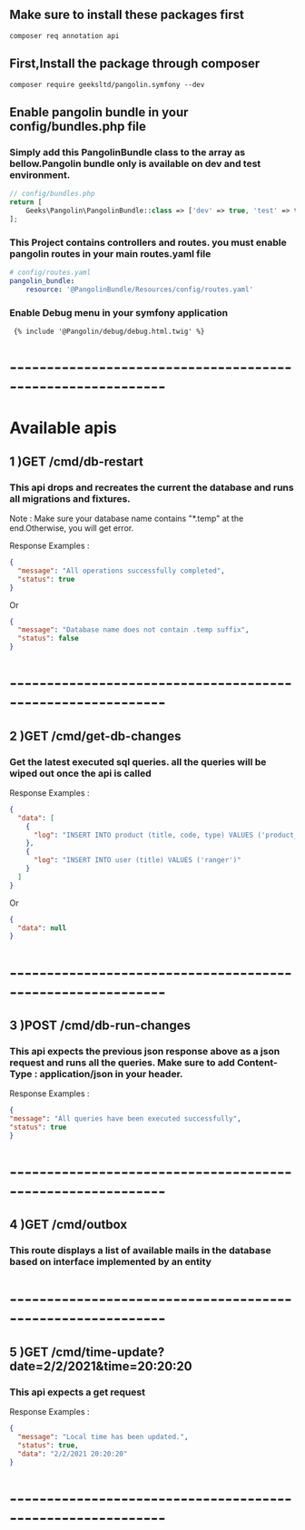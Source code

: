 ## Make sure to install these packages first
```shell
composer req annotation api

```


## First,Install the package through composer 
```shell
composer require geeksltd/pangolin.symfony --dev
```

## Enable pangolin bundle in your config/bundles.php file

### Simply add this PangolinBundle class to the array as bellow.Pangolin bundle only is available on dev and test environment.

```php
// config/bundles.php
return [
    Geeks\Pangolin\PangolinBundle::class => ['dev' => true, 'test' => true],
];
```

### This Project contains controllers and routes. you must enable pangolin routes in your main routes.yaml file

```yaml
# config/routes.yaml
pangolin_bundle:
    resource: '@PangolinBundle/Resources/config/routes.yaml'
```


### Enable Debug menu in your symfony application

```code
 {% include '@Pangolin/debug/debug.html.twig' %}
```
# -----------------------------------------------------------

# Available apis 

## 1 )GET /cmd/db-restart
### This api drops and recreates the current the database and runs all migrations and fixtures.
Note : Make sure your database name contains "*.temp" at the end.Otherwise, you will get error.

Response Examples :
```json
{
  "message": "All operations successfully completed",
  "status": true
}
```
Or
```json
{
  "message": "Database name does not contain .temp suffix",
  "status": false
}
```
# -----------------------------------------------------------

## 2 )GET /cmd/get-db-changes
### Get the latest executed sql queries. all the queries will be wiped out once the api is called 
Response Examples :
```json
{
  "data": [
    {
      "log": "INSERT INTO product (title, code, type) VALUES ('product_name', 'code1', 'car')"
    },
    {
      "log": "INSERT INTO user (title) VALUES ('ranger')"
    }
  ]
}
```
Or
```json
{
  "data": null
}
```
# -----------------------------------------------------------

## 3 )POST /cmd/db-run-changes
### This api expects the previous json response above as a json request and runs all the queries. Make sure to add Content-Type : application/json in your header.
Response Examples :
```json
{
"message": "All queries have been executed successfully",
"status": true
}
```
# -----------------------------------------------------------
## 4 )GET /cmd/outbox
### This route displays a list of available mails in the database based on interface implemented by an entity 
# -----------------------------------------------------------

## 5 )GET /cmd/time-update?date=2/2/2021&time=20:20:20
### This api expects a get request 
Response Examples :
```json
{
  "message": "Local time has been updated.",
  "status": true,
  "data": "2/2/2021 20:20:20"
}
```

# -----------------------------------------------------------


